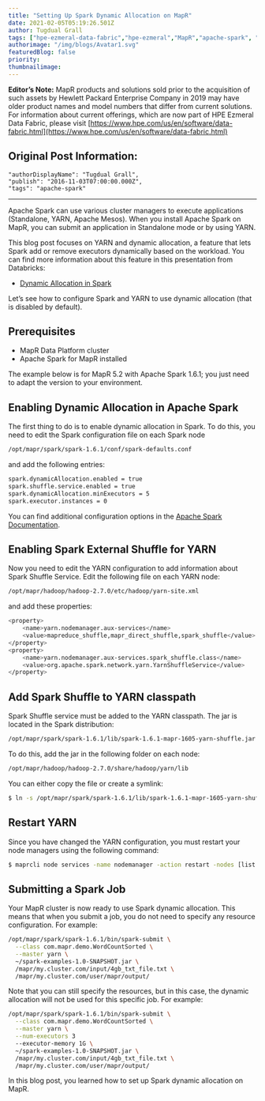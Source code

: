 ```yaml
---
title: "Setting Up Spark Dynamic Allocation on MapR"
date: 2021-02-05T05:19:26.501Z
author: Tugdual Grall 
tags: ["hpe-ezmeral-data-fabric","hpe-ezmeral","MapR","apache-spark", "data-ml-engineer"]
authorimage: "/img/blogs/Avatar1.svg"
featuredBlog: false
priority:
thumbnailimage:
---
```

**Editor’s Note:** MapR products and solutions sold prior to the acquisition of such assets by Hewlett Packard Enterprise Company in 2019 may have older product names and model numbers that differ from current solutions. For information about current offerings, which are now part of HPE Ezmeral Data Fabric, please visit [https://www.hpe.com/us/en/software/data-fabric.html](https://www.hpe.com/us/en/software/data-fabric.html)

## Original Post Information:

```
"authorDisplayName": "Tugdual Grall",
"publish": "2016-11-03T07:00:00.000Z",
"tags": "apache-spark"
```

---

Apache Spark can use various cluster managers to execute applications (Standalone, YARN, Apache Mesos). When you install Apache Spark on MapR, you can submit an application in Standalone mode or by using YARN.

This blog post focuses on YARN and dynamic allocation, a feature that lets Spark add or remove executors dynamically based on the workload. You can find more information about this feature in this presentation from Databricks:

*   <a target='\_blank'  href='https://www.slideshare.net/databricks/dynamic-allocation-in-spark'>Dynamic Allocation in Spark</a>

Let’s see how to configure Spark and YARN to use dynamic allocation (that is disabled by default).

## Prerequisites

*   MapR Data Platform cluster
*   Apache Spark for MapR installed

The example below is for MapR 5.2 with Apache Spark 1.6.1; you just need to adapt the version to your environment.

## Enabling Dynamic Allocation in Apache Spark

The first thing to do is to enable dynamic allocation in Spark. To do this, you need to edit the Spark configuration file on each Spark node

```bash
/opt/mapr/spark/spark-1.6.1/conf/spark-defaults.conf
```

and add the following entries:

```bash
spark.dynamicAllocation.enabled = true
spark.shuffle.service.enabled = true
spark.dynamicAllocation.minExecutors = 5 
spark.executor.instances = 0

```

You can find additional configuration options in the <a target='\_blank'  href='http://spark.apache.org/docs/1.6.1/configuration.html#dynamic-allocation'>Apache Spark Documentation</a>.

## Enabling Spark External Shuffle for YARN

Now you need to edit the YARN configuration to add information about Spark Shuffle Service. Edit the following file on each YARN node:

```bash
/opt/mapr/hadoop/hadoop-2.7.0/etc/hadoop/yarn-site.xml

```

and add these properties:

```bash
<property>
    <name>yarn.nodemanager.aux-services</name>
    <value>mapreduce_shuffle,mapr_direct_shuffle,spark_shuffle</value>
</property>
<property>
    <name>yarn.nodemanager.aux-services.spark_shuffle.class</name>
    <value>org.apache.spark.network.yarn.YarnShuffleService</value>
</property>

```

## Add Spark Shuffle to YARN classpath

Spark Shuffle service must be added to the YARN classpath. The jar is located in the Spark distribution:

```bash
/opt/mapr/spark/spark-1.6.1/lib/spark-1.6.1-mapr-1605-yarn-shuffle.jar
```

To do this, add the jar in the following folder on each node:

```bash
/opt/mapr/hadoop/hadoop-2.7.0/share/hadoop/yarn/lib

```

You can either copy the file or create a symlink:

```bash
$ ln -s /opt/mapr/spark/spark-1.6.1/lib/spark-1.6.1-mapr-1605-yarn-shuffle.jar /opt/mapr/hadoop/hadoop-2.7.0/share/hadoop/yarn/lib

```

## Restart YARN

Since you have changed the YARN configuration, you must restart your node managers using the following command:

```bash
$ maprcli node services -name nodemanager -action restart -nodes [list of nodes]

```

## Submitting a Spark Job

Your MapR cluster is now ready to use Spark dynamic allocation. This means that when you submit a job, you do not need to specify any resource configuration. For example:

```bash
/opt/mapr/spark/spark-1.6.1/bin/spark-submit \
  --class com.mapr.demo.WordCountSorted \
  --master yarn \
  ~/spark-examples-1.0-SNAPSHOT.jar \
  /mapr/my.cluster.com/input/4gb_txt_file.txt \
  /mapr/my.cluster.com/user/mapr/output/

```

Note that you can still specify the resources, but in this case, the dynamic allocation will not be used for this specific job. For example:

```bash
/opt/mapr/spark/spark-1.6.1/bin/spark-submit \
  --class com.mapr.demo.WordCountSorted \
  --master yarn \
  --num-executors 3
  --executor-memory 1G \
  ~/spark-examples-1.0-SNAPSHOT.jar \
  /mapr/my.cluster.com/input/4gb_txt_file.txt \
  /mapr/my.cluster.com/user/mapr/output/

```
In this blog post, you learned how to set up Spark dynamic allocation on MapR.